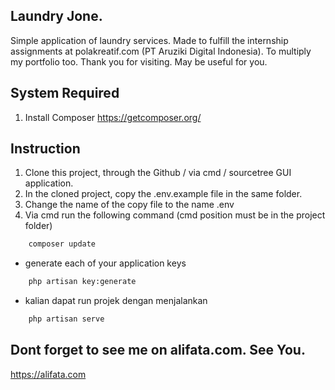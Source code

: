 ## Laundry Jone. 
Simple application of laundry services. 
Made to fulfill the internship assignments at polakreatif.com (PT Aruziki Digital Indonesia).
To multiply my portfolio too.
Thank you for visiting. May be useful for you.

## System Required
1. Install Composer https://getcomposer.org/

## Instruction
1. Clone this project, through the Github / via cmd / sourcetree GUI application.
2. In the cloned project, copy the .env.example file in the same folder.
3. Change the name of the copy file to the name .env
4. Via cmd run the following command (cmd position must be in the project folder)
```sh
    composer update
```
- generate each of your application keys
```sh
    php artisan key:generate
```
- kalian dapat run projek dengan menjalankan
```sh
    php artisan serve
```

## Dont forget to see me on alifata.com. See You.
https://alifata.com